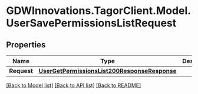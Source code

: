 # GDWInnovations.TagorClient.Model.UserSavePermissionsListRequest

## Properties

Name | Type | Description | Notes
------------ | ------------- | ------------- | -------------
**Request** | [**UserGetPermissionsList200ResponseResponse**](UserGetPermissionsList200ResponseResponse.md) |  | [optional] 

[[Back to Model list]](../README.md#documentation-for-models) [[Back to API list]](../README.md#documentation-for-api-endpoints) [[Back to README]](../README.md)


